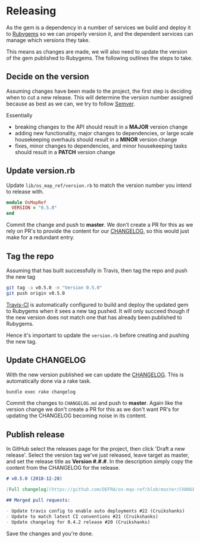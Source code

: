 # Releasing

As the gem is a dependency in a number of services we build and deploy it to [Rubygems](https://rubygems.org/gems/os_map_ref) so we can properly version it, and the dependent services can manage which versions they take.

This means as changes are made, we will also need to update the version of the gem published to Rubygems. The following outlines the steps to take.

## Decide on the version

Assuming changes have been made to the project, the first step is deciding when to cut a new release. This will determine the version number assigned because as best as we can, we try to follow [Semver](https://semver.org/).

Essentially

- breaking changes to the API should result in a **MAJOR** version change
- adding new functionality, major changes to dependencies, or large scale housekeeping overhauls should result in a **MINOR** version change
- fixes, minor changes to dependencies, and minor housekeeping tasks should result in a **PATCH** version change

## Update version.rb

Update `lib/os_map_ref/version.rb` to match the version number you intend to release with.

```ruby
module OsMapRef
  VERSION = "0.5.0"
end
```

Commit the change and push to **master**. We don't create a PR for this as we rely on PR's to provide the content for our [CHANGELOG](CHANGELOG.md), so this would just make for a redundant entry.

## Tag the repo

Assuming that has built successfully in Travis, then tag the repo and push the new tag

```bash
git tag -a v0.5.0 -m "Version 0.5.0"
git push origin v0.5.0
```

[Travis-CI](https://travis-ci.org/DEFRA/os-map-ref) is automatically configured to build and deploy the updated gem to Rubygems when it sees a new tag pushed. It will only succeed though if the new version does not match one that has already been published to Rubygems.

Hence it's important to update the `version.rb` before creating and pushing the new tag.

## Update CHANGELOG

With the new version published we can update the [CHANGELOG](CHANGELOG.md). This is automatically done via a rake task.

```bash
bundle exec rake changelog
```

Commit the changes to `CHANGELOG.md` and push to **master**. Again like the version change we don't create a PR for this as we don't want PR's for updating the CHANGELOG becoming noise in its content.

## Publish release

In GitHub select the releases page for the project, then click 'Draft a new release'. Select the version tag we've just released, leave target as master, and set the release title as **Version #.#.#**. In the description simply copy the content from the CHANGELOG for the release.

```markdown
# v0.5.0 (2018-12-28)

[Full changelog](https://github.com/DEFRA/os-map-ref/blob/master/CHANGELOG.md#v050-2018-12-28)

## Merged pull requests:

- Update travis config to enable auto deployments #22 (Cruikshanks)
- Update to match latest CI conventions #21 (Cruikshanks)
- Update changelog for 0.4.2 release #20 (Cruikshanks)
```

Save the changes and you're done.
